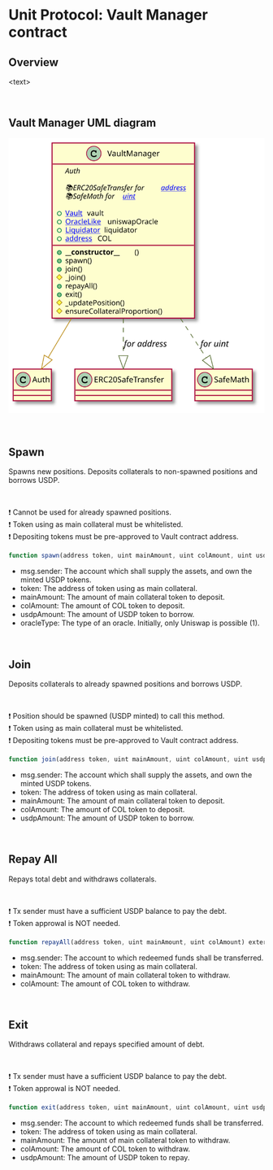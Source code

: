 # Unit Protocol: Vault Manager contract

## Overview

\<text>

<br >


## Vault Manager UML diagram

<p align="center">
  <img alt="VaultManager UML diagram" src = "./images/svg/VaultManager.svg">
</p>

<br >


## Spawn

Spawns new positions. Deposits collaterals to non-spawned positions and borrows USDP.

<br >

❗️ Cannot be used for already spawned positions.
<br >
❗️ Token using as main collateral must be whitelisted.
<br >
❗️ Depositing tokens must be pre-approved to Vault contract address.

```javascript
function spawn(address token, uint mainAmount, uint colAmount, uint usdpAmount, uint oracleType) external
```

* msg.sender: The account which shall supply the assets, and own the minted USDP tokens.
* token: The address of token using as main collateral.
* mainAmount: The amount of main collateral token to deposit.
* colAmount: The amount of COL token to deposit.
* usdpAmount: The amount of USDP token to borrow.
* oracleType: The type of an oracle. Initially, only Uniswap is possible (1).

<br >


## Join

Deposits collaterals to already spawned positions and borrows USDP.

<br >

❗️ Position should be spawned (USDP minted) to call this method.
<br >
❗️ Token using as main collateral must be whitelisted.
<br >
❗️ Depositing tokens must be pre-approved to Vault contract address.

```javascript
function join(address token, uint mainAmount, uint colAmount, uint usdpAmount) external
```

* msg.sender: The account which shall supply the assets, and own the minted USDP tokens.
* token: The address of token using as main collateral.
* mainAmount: The amount of main collateral token to deposit.
* colAmount: The amount of COL token to deposit.
* usdpAmount: The amount of USDP token to borrow.

<br >


## Repay All

Repays total debt and withdraws collaterals.

<br >

❗️ Tx sender must have a sufficient USDP balance to pay the debt.
<br >
❗️ Token approwal is NOT needed.

```javascript
function repayAll(address token, uint mainAmount, uint colAmount) external
```

* msg.sender: The account to which redeemed funds shall be transferred.
* token: The address of token using as main collateral.
* mainAmount: The amount of main collateral token to withdraw.
* colAmount: The amount of COL token to withdraw.

<br >


## Exit

Withdraws collateral and repays specified amount of debt.


<br >

❗️ Tx sender must have a sufficient USDP balance to pay the debt.
<br >
❗️ Token approwal is NOT needed.

```javascript
function exit(address token, uint mainAmount, uint colAmount, uint usdpAmount) public
```

* msg.sender: The account to which redeemed funds shall be transferred.
* token: The address of token using as main collateral.
* mainAmount: The amount of main collateral token to withdraw.
* colAmount: The amount of COL token to withdraw.
* usdpAmount: The amount of USDP token to repay.

<br >